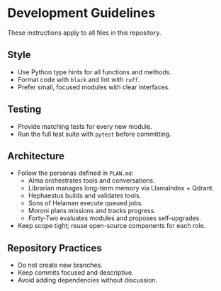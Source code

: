 # Development Guidelines

These instructions apply to all files in this repository.

## Style
- Use Python type hints for all functions and methods.
- Format code with `black` and lint with `ruff`.
- Prefer small, focused modules with clear interfaces.

## Testing
- Provide matching tests for every new module.
- Run the full test suite with `pytest` before committing.

## Architecture
- Follow the personas defined in `PLAN.md`:
  - Alma orchestrates tools and conversations.
  - Librarian manages long-term memory via LlamaIndex + Qdrant.
  - Hephaestus builds and validates tools.
  - Sons of Helaman execute queued jobs.
  - Moroni plans missions and tracks progress.
  - Forty-Two evaluates modules and proposes self-upgrades.
- Keep scope tight; reuse open-source components for each role.

## Repository Practices
- Do not create new branches.
- Keep commits focused and descriptive.
- Avoid adding dependencies without discussion.
